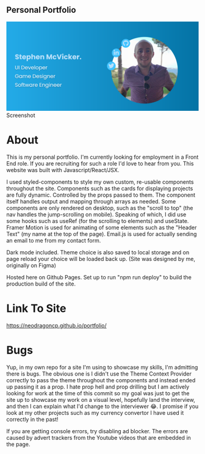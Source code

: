 ## Personal Portfolio

![Screenshot](screenshot.png)
Screenshot

# About

This is my personal portfolio.
I'm currently looking for employment in a Front End role. If you are recruiting for such a role I'd love to hear from you.
This website was built with Javascript/React/JSX.

I used styled-components to style my own custom, re-usable components throughout the site.
Components such as the cards for displaying projects are fully dynamic. Controlled by the props passed to them. The component itself handles output and mapping through arrays as needed.
Some components are only rendered on desktop, such as the "scroll to top" (the nav handles the jump-scrolling on mobile).
Speaking of which, I did use some hooks such as useRef (for the scrolling to elements) and useState.
Framer Motion is used for animating of some elements such as the "Header Text" (my name at the top of the page).
Email.js is used for actually sending an email to me from my contact form.

Dark mode included. Theme choice is also saved to local storage and on page reload your choice will be loaded back up.
(Site was designed by me, originally on Figma)

Hosted here on Github Pages.
Set up to run "npm run deploy" to build the production build of the site.

# Link To Site

https://neodragoncp.github.io/portfolio/

# Bugs

Yup, in my own repo for a site I'm using to showcase my skills, I'm admitting there is bugs.
The obvious one is I didn't use the Theme Context Provider correctly to pass the theme throughout the components and instead ended up passing it as a prop. I hate prop hell and prop drilling but I am actively looking for work at the time of this commit so my goal was just to get the site up to showcase my work on a visual level, hopefully land the interview, and then I can explain what I'd change to the interviewer 😂.
I promise if you look at my other projects such as my currency convertor I have used it correctly in the past!

If you are getting console errors, try disabling ad blocker. The errors are caused by advert trackers from the Youtube videos that are embedded in the page.
